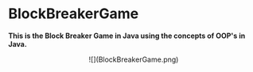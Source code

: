 # BlockBreakerGame
<b>This is the Block Breaker Game in Java using the concepts of OOP's in Java.</b>
<center>
![](BlockBreakerGame.png)
